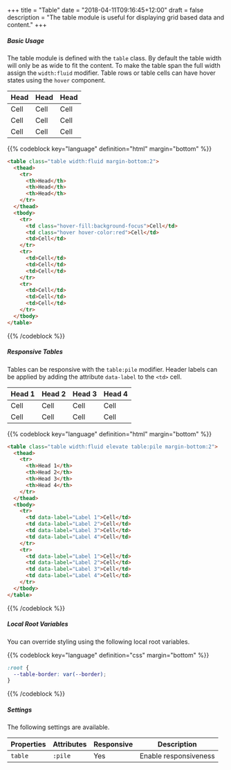 +++
title = "Table"
date = "2018-04-11T09:16:45+12:00"
draft = false
description = "The table module is useful for displaying grid based data and content."
+++

##### Basic Usage

The table module is defined with the `table` class. By default the table width will only be as wide to fit the content. To make the table span the full width assign the `width:fluid` modifier. Table rows or table cells can have hover states using the `hover` component.

<table class="table width:fluid margin-bottom:2">
  <thead>
    <tr>
      <th>Head</th>
      <th>Head</th>
      <th>Head</th>
    </tr>
  </thead>
  <tbody>
    <tr>
      <td class="hover-fill:background-focus">Cell</td>
      <td class="hover hover-color:red">Cell</td>
      <td>Cell</td>
    </tr>
    <tr>
      <td>Cell</td>
      <td>Cell</td>
      <td>Cell</td>
    </tr>
    <tr>
      <td>Cell</td>
      <td>Cell</td>
      <td>Cell</td>
    </tr>
  </tbody>
</table>


{{% codeblock key="language" definition="html" margin="bottom" %}}
```html
<table class="table width:fluid margin-bottom:2">
  <thead>
    <tr>
      <th>Head</th>
      <th>Head</th>
      <th>Head</th>
    </tr>
  </thead>
  <tbody>
    <tr>
      <td class="hover-fill:background-focus">Cell</td>
      <td class="hover hover-color:red">Cell</td>
      <td>Cell</td>
    </tr>
    <tr>
      <td>Cell</td>
      <td>Cell</td>
      <td>Cell</td>
    </tr>
    <tr>
      <td>Cell</td>
      <td>Cell</td>
      <td>Cell</td>
    </tr>
  </tbody>
</table>
```
{{% /codeblock %}}

##### Responsive Tables

Tables can be responsive with the `table:pile` modifier. Header labels can be applied by adding the attribute `data-label` to the `<td>` cell.

<table class="table width:fluid elevate table:pile margin-bottom:2">
  <thead>
    <tr>
      <th>Head 1</th>
      <th>Head 2</th>
      <th>Head 3</th>
      <th>Head 4</th>
    </tr>
  </thead>
  <tbody>
    <tr>
      <td data-label="Label 1">Cell</td>
      <td data-label="Label 2">Cell</td>
      <td data-label="Label 3">Cell</td>
      <td data-label="Label 4">Cell</td>
    </tr>
    <tr>
      <td data-label="Label 1">Cell</td>
      <td data-label="Label 2">Cell</td>
      <td data-label="Label 3">Cell</td>
      <td data-label="Label 4">Cell</td>
    </tr>
  </tbody>
</table>

{{% codeblock key="language" definition="html" margin="bottom" %}}
```html
<table class="table width:fluid elevate table:pile margin-bottom:2">
  <thead>
    <tr>
      <th>Head 1</th>
      <th>Head 2</th>
      <th>Head 3</th>
      <th>Head 4</th>
    </tr>
  </thead>
  <tbody>
    <tr>
      <td data-label="Label 1">Cell</td>
      <td data-label="Label 2">Cell</td>
      <td data-label="Label 3">Cell</td>
      <td data-label="Label 4">Cell</td>
    </tr>
    <tr>
      <td data-label="Label 1">Cell</td>
      <td data-label="Label 2">Cell</td>
      <td data-label="Label 3">Cell</td>
      <td data-label="Label 4">Cell</td>
    </tr>
  </tbody>
</table>
```
{{% /codeblock %}}

##### Local Root Variables

You can override styling using the following local root variables.

{{% codeblock key="language" definition="css" margin="bottom" %}}
```css
:root {
  --table-border: var(--border);
}
```
{{% /codeblock %}}

##### Settings

The following settings are available.

<table class="table width:fluid table:pile">
  <thead>
    <tr>
      <th>
        Properties
      </th>
      <th>
        Attributes
      </th>
      <th>
        Responsive
      </th>
      <th>
        Description
      </th>
    </tr>
  </thead>
  <tr>
    <td data-label="Properties">
      <code>table</code>
    </td>
    <td data-label="Attributes">
      <code>:pile</code>
    </td>
    <td data-label="Responsive">
      Yes
    </td>
    <td class="row:reverse">
      Enable responsiveness
    </td>
  </tr>
</table>
